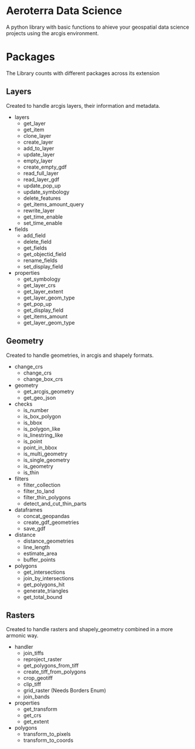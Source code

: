 # Aeroterra Data Science

A python library with basic functions to ahieve your geospatial data science projects using the arcgis environment.


# Packages

The Library counts with different packages across its extension

## Layers

Created to handle arcgis layers, their information and metadata.

 - layers
	 - get_layer
	 - get_item
	 - clone_layer
	 - create_layer
	 - add_to_layer
	 - update_layer
	 - empty_layer
	 - create_empty_gdf
	 - read_full_layer
	 - read_layer_gdf
	 - update_pop_up
	 - update_symbology
	 - delete_features
	 - get_items_amount_query
	 - rewrite_layer
	 - get_time_enable
	 - set_time_enable
 - fields
	 - add_field
	 - delete_field
	 - get_fields
	 - get_objectid_field
	 - rename_fields
	 - set_display_field
 - properties
	 - get_symbology
	 - get_layer_crs
	 - get_layer_extent
	 - get_layer_geom_type
	 - get_pop_up
	 - get_display_field
	 - get_items_amount
	 - get_layer_geom_type

## Geometry

Created to handle geometries, in arcgis and shapely formats.
 - change_crs
	 - change_crs
	 - change_box_crs
 - geometry
     - get_arcgis_geometry
     - get_geo_json
 - checks
	 - is_number
	 - is_box_polygon
	 - is_bbox
	 - is_polygon_like
	 - is_linestring_like
	 - is_point
	 - point_in_bbox
	 - is_multi_geometry
	 - is_single_geometry
	 - is_geometry
	 - is_thin
 - filters
	 - filter_collection
	 - filter_to_land
	 - filter_thin_polygons
	 - detect_and_cut_thin_parts
 - dataframes
	 - concat_geopandas
	 - create_gdf_geometries
	 - save_gdf
 - distance
	 - distance_geometries
	 - line_length
	 - estimate_area
	 - buffer_points
 - polygons
	 - get_intersections
	 - join_by_intersections
	 - get_polygons_hit
	 - generate_triangles
	 - get_total_bound

## Rasters

Created to handle rasters and shapely_geometry combined in a more armonic way.

 - handler
	- join_tiffs
	- reproject_raster
	- get_polygons_from_tiff
	- create_tiff_from_polygons
	- crop_geotiff
	- clip_tiff
	- grid_raster (Needs Borders Enum)
	- join_bands
 - properties
	- get_transform
	- get_crs
	- get_extent
 - polygons
	- transform_to_pixels
	- transform_to_coords